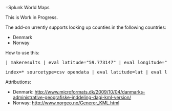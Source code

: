 =Splunk World Maps

This is Work in Progress. 

The add-on urrently supports looking up counties in the following countries:
* Denmark
* Norway

How to use this:
<pre>
| makeresults | eval latitude="59.773147" | eval longitude="10.800195" |lookup geo_no_counties latitude longitude | stats count by featureId | geom geo_no_counties
</pre>

<pre>
index=* sourcetype=csv_opendata | eval latitude=lat | eval longitude=lon | lookup geo_dk_counties latitude longitude | stats count by featureId | geom geo_dk_counties
</pre>

Attributions:
* Denmark: http://www.microformats.dk/2009/10/04/danmarks-administrative-geografiske-inddeling-dagi-kml-version/
* Norway: http://www.norgeo.no/Generer_KML.html
